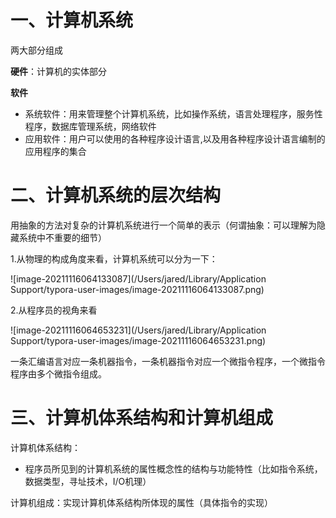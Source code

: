 # 一、计算机系统

两大部分组成

**硬件**：计算机的实体部分

**软件**

* 系统软件：用来管理整个计算机系统，比如操作系统，语言处理程序，服务性程序，数据库管理系统，网络软件
* 应用软件：用户可以使用的各种程序设计语言,以及用各种程序设计语言编制的应用程序的集合



# 二、计算机系统的层次结构

用抽象的方法对复杂的计算机系统进行一个简单的表示（何谓抽象：可以理解为隐藏系统中不重要的细节）

1.从物理的构成角度来看，计算机系统可以分为一下：

![image-20211116064133087](/Users/jared/Library/Application Support/typora-user-images/image-20211116064133087.png)

2.从程序员的视角来看

![image-20211116064653231](/Users/jared/Library/Application Support/typora-user-images/image-20211116064653231.png)

一条汇编语言对应一条机器指令，一条机器指令对应一个微指令程序，一个微指令程序由多个微指令组成。



# 三、计算机体系结构和计算机组成

计算机体系结构：

* 程序员所见到的计算机系统的属性概念性的结构与功能特性（比如指令系统，数据类型，寻址技术，I/O机理）

计算机组成：实现计算机体系结构所体现的属性（具体指令的实现）